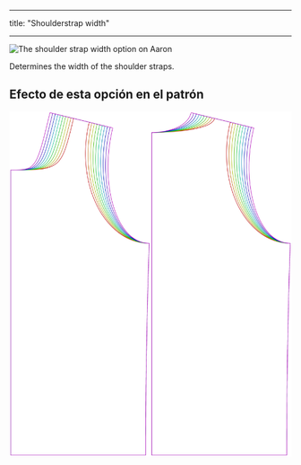 - - -
title: "Shoulderstrap width"
- - -

![The shoulder strap width option on Aaron](./shoulderstrapwidth.svg)

Determines the width of the shoulder straps.

## Efecto de esta opción en el patrón

![This image shows the effect of this option by superimposing several variants that have a different value for this option](aaron_shoulderstrapwidth_sample.svg "Effect of this option on the pattern")
